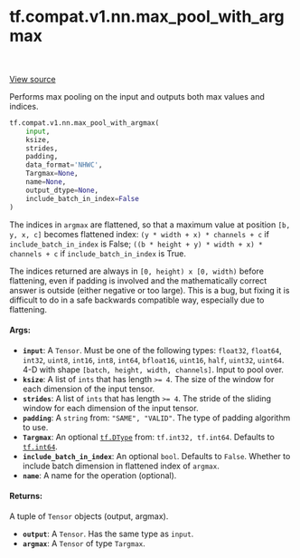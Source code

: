 <div itemscope itemtype="http://developers.google.com/ReferenceObject">
<meta itemprop="name" content="tf.compat.v1.nn.max_pool_with_argmax" />
<meta itemprop="path" content="Stable" />
</div>

# tf.compat.v1.nn.max_pool_with_argmax

<!-- Insert buttons and diff -->

<table class="tfo-notebook-buttons tfo-api" align="left">
</table>

<a target="_blank" href="/code/stable/tensorflow/python/ops/nn_ops.py">View source</a>



Performs max pooling on the input and outputs both max values and indices.

``` python
tf.compat.v1.nn.max_pool_with_argmax(
    input,
    ksize,
    strides,
    padding,
    data_format='NHWC',
    Targmax=None,
    name=None,
    output_dtype=None,
    include_batch_in_index=False
)
```



<!-- Placeholder for "Used in" -->

The indices in `argmax` are flattened, so that a maximum value at position
`[b, y, x, c]` becomes flattened index:
`(y * width + x) * channels + c` if `include_batch_in_index` is False;
`((b * height + y) * width + x) * channels + c` if `include_batch_in_index` is True.

The indices returned are always in `[0, height) x [0, width)` before flattening,
even if padding is involved and the mathematically correct answer is outside
(either negative or too large).  This is a bug, but fixing it is difficult to do
in a safe backwards compatible way, especially due to flattening.

#### Args:


* <b>`input`</b>: A `Tensor`. Must be one of the following types: `float32`, `float64`, `int32`, `uint8`, `int16`, `int8`, `int64`, `bfloat16`, `uint16`, `half`, `uint32`, `uint64`.
  4-D with shape `[batch, height, width, channels]`.  Input to pool over.
* <b>`ksize`</b>: A list of `ints` that has length `>= 4`.
  The size of the window for each dimension of the input tensor.
* <b>`strides`</b>: A list of `ints` that has length `>= 4`.
  The stride of the sliding window for each dimension of the
  input tensor.
* <b>`padding`</b>: A `string` from: `"SAME", "VALID"`.
  The type of padding algorithm to use.
* <b>`Targmax`</b>: An optional <a href="../../../../tf/dtypes/DType.md"><code>tf.DType</code></a> from: `tf.int32, tf.int64`. Defaults to <a href="../../../../tf.md#int64"><code>tf.int64</code></a>.
* <b>`include_batch_in_index`</b>: An optional `bool`. Defaults to `False`.
  Whether to include batch dimension in flattened index of `argmax`.
* <b>`name`</b>: A name for the operation (optional).


#### Returns:

A tuple of `Tensor` objects (output, argmax).


* <b>`output`</b>: A `Tensor`. Has the same type as `input`.
* <b>`argmax`</b>: A `Tensor` of type `Targmax`.

